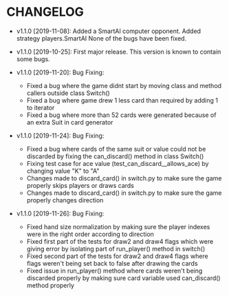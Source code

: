 # CHANGELOG

* v1.1.0 [2019-11-08]: Added a SmartAI computer opponent.
  Added strategy players.SmartAI
  None of the bugs have been fixed.

* v1.1.0 [2019-10-25]: First major release.
  This version is known to contain some bugs.
  
* v1.1.0 [2019-11-20]: Bug Fixing:
    * Fixed a bug where the game didnt start by moving class and method callers outside class Switch()
    * Fixed a bug where game drew 1 less card than required by adding 1 to iterator
    * Fixed a bug where more than 52 cards were generated because of an extra Suit in card generator
    
* v1.1.0 [2019-11-24]: Bug Fixing:
    * Fixed a bug where cards of the same suit or value could not be discarded by fixing the can_discard() method in
    class Switch()
    * Fixing test case for ace value (test_can_discard__allows_ace) by changing value "K" to "A"
    * Changes made to discard_card() in switch.py to make sure the game properly skips players or draws cards
    * Changes made to discard_card() in switch.py to make sure the game properly changes direction

* v1.1.0 [2019-11-26]: Bug Fixing:
    * Fixed hand size normalization by making sure the player indexes were in the right order according to direction
    * Fixed first part of the tests for draw2 and draw4 flags which were giving error by isolating part of run_player() 
    method in switch()
    * Fixed second part of the tests for draw2 and draw4 flags where flags weren't being set back to false after drawing
    the cards
    * Fixed issue in run_player() method where cards weren't being discarded properly by making sure card variable used
    can_discard() method properly
